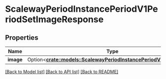 # ScalewayPeriodInstancePeriodV1PeriodSetImageResponse

## Properties

Name | Type | Description | Notes
------------ | ------------- | ------------- | -------------
**image** | Option<[**crate::models::ScalewayPeriodInstancePeriodV1PeriodImage**](scaleway.instance.v1.Image.md)> |  | [optional]

[[Back to Model list]](../README.md#documentation-for-models) [[Back to API list]](../README.md#documentation-for-api-endpoints) [[Back to README]](../README.md)


